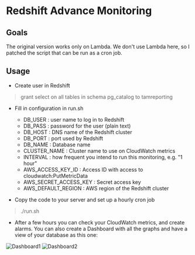 # Redshift Advance Monitoring
## Goals
The original version works only on Lambda. We don't use Lambda here, so I patched the script that can be run as a cron job.

## Usage

* Create user in Redshift
>grant select on all tables in schema pg_catalog to tamreporting

* Fill in configuration in run.sh
  * DB_USER : user name to log in to Redshift
  * DB_PASS : password for the user (plain text)
  * DB_HOST : DNS name of the Redshift cluster
  * DB_PORT : port used by Redshift
  * DB_NAME : Database name
  * CLUSTER_NAME : Cluster name to use on CloudWatch metrics
  * INTERVAL : how frequent you intend to run this monitoring, e.g. "1 hour"
  * AWS_ACCESS_KEY_ID : Access ID with access to cloudwatch:PutMetricData
  * AWS_SECRET_ACCESS_KEY : Secret access key
  * AWS_DEFAULT_REGION : AWS region of the Redshift cluster

* Copy the code to your server and set up a hourly cron job
> ./run.sh

* After a few hours you can check your CloudWatch metrics, and create alarms. You can also create a Dashboard with all the graphs and have a view of your database as this one:

![Dashboard1](https://s3-eu-west-1.amazonaws.com/amzsup/dashboard1.png)
![Dashboard2](https://s3-eu-west-1.amazonaws.com/amzsup/dashboard2.png)
